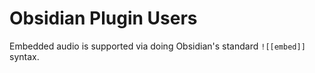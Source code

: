 # Obsidian Plugin Users

Embedded audio is supported via doing Obsidian's standard `![[embed]]` syntax.
